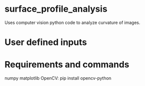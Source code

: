 # surface_profile_analysis
Uses computer vision python code to analyze curvature of images.

# User defined inputs


# Requirements and commands
numpy
matplotlib
OpenCV:
pip install opencv-python

